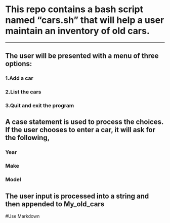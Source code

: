 # This repo contains a bash script named “cars.sh” that will help a user maintain an inventory of old cars.
___________________________________________________________________________________________________________
 
## The user will be presented with a menu of three options:

### 1.Add a car
### 2.List the cars
### 3.Quit and exit the program


## A case statement is used to process the choices. If the user chooses to enter a car, it will ask for the following,
### Year
### Make
### Model

## The user input is processed into a string and then appended to My_old_cars


#Use Markdown
